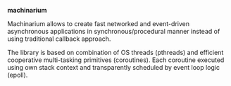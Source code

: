 **machinarium**

Machinarium allows to create fast networked and event-driven asynchronous applications in
synchronous/procedural manner instead of using traditional callback approach.

The library is based on combination of OS threads (pthreads) and efficient cooperative
multi-tasking primitives (coroutines). Each coroutine executed using own stack context and
transparently scheduled by event loop logic (epoll).
